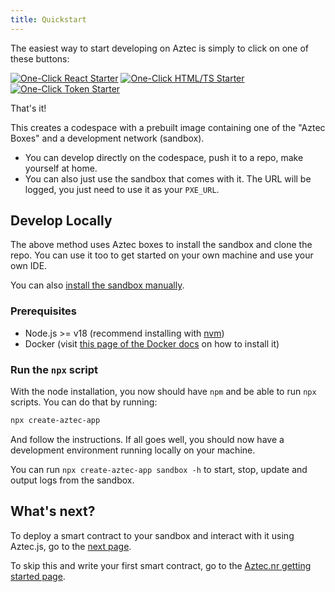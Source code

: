 ```yaml
---
title: Quickstart
---
```


The easiest way to start developing on Aztec is simply to click on one of these buttons:

[![One-Click React Starter](/img/codespaces_badges/react_cta_badge.svg)](https://codespaces.new/AztecProtocol/aztec-packages?devcontainer_path=.devcontainer%2Freact%2Fdevcontainer.json) [![One-Click HTML/TS Starter](/img/codespaces_badges/vanilla_cta_badge.svg)](https://codespaces.new/AztecProtocol/aztec-packages?devcontainer_path=.devcontainer%2Fvanilla%2Fdevcontainer.json) [![One-Click Token Starter](/img/codespaces_badges/token_cta_badge.svg)](https://codespaces.new/AztecProtocol/aztec-packages?devcontainer_path=.devcontainer%2Ftoken%2Fdevcontainer.json)

That's it!

This creates a codespace with a prebuilt image containing one of the "Aztec Boxes" and a development network (sandbox). 
- You can develop directly on the codespace, push it to a repo, make yourself at home.
- You can also just use the sandbox that comes with it. The URL will be logged, you just need to use it as your `PXE_URL`.

## Develop Locally

The above method uses Aztec boxes to install the sandbox and clone the repo. You can use it too to get started on your own machine and use your own IDE.

You can also [install the sandbox manually](../sandbox/references/sandbox-reference.md).

### Prerequisites

- Node.js >= v18 (recommend installing with [nvm](https://github.com/nvm-sh/nvm))
- Docker (visit [this page of the Docker docs](https://docs.docker.com/get-docker/) on how to install it)

### Run the `npx` script

With the node installation, you now should have `npm` and be able to run `npx` scripts. You can do that by running:

```bash
npx create-aztec-app
```

And follow the instructions. If all goes well, you should now have a development environment running locally on your machine.

You can run `npx create-aztec-app sandbox -h` to start, stop, update and output logs from the sandbox. 

## What's next?

To deploy a smart contract to your sandbox and interact with it using Aztec.js, go to the [next page](aztecjs-getting-started.md).

To skip this and write your first smart contract, go to the [Aztec.nr getting started page](aztecnr-getting-started.md).


